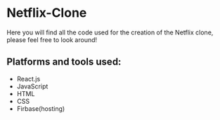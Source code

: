 # Netflix-Clone
Here you will find all the code used for the creation of the Netflix clone, please feel free to look around!
## Platforms and tools used:
  - React.js
  - JavaScript
  - HTML
  - CSS
  - Firbase(hosting)

